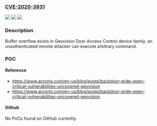 ### [CVE-2020-3931](https://cve.mitre.org/cgi-bin/cvename.cgi?name=CVE-2020-3931)
![](https://img.shields.io/static/v1?label=Product&message=Door%20Access%20Control%20Device&color=blue)
![](https://img.shields.io/static/v1?label=Version&message=GV-AS210%3C%3D%202.21%20&color=brighgreen)
![](https://img.shields.io/static/v1?label=Vulnerability&message=CWE-120%20Buffer%20Overflow&color=brighgreen)

### Description

Buffer overflow exists in Geovision Door Access Control device family, an unauthenticated remote attacker can execute arbitrary command.

### POC

#### Reference
- https://www.acronis.com/en-us/blog/posts/backdoor-wide-open-critical-vulnerabilities-uncovered-geovision
- https://www.acronis.com/en-us/blog/posts/backdoor-wide-open-critical-vulnerabilities-uncovered-geovision

#### Github
No PoCs found on GitHub currently.


